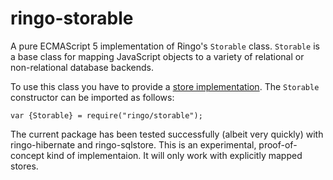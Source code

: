 # ringo-storable

A pure ECMAScript 5 implementation of Ringo's `Storable` class.
`Storable` is a base class for mapping JavaScript objects to a variety
of relational or non-relational database backends.

To use this class you have to provide a
[store implementation](http://ringojs.org/wiki/Store_API/).
The `Storable` constructor can be imported as follows:

    var {Storable} = require("ringo/storable");

The current package has been tested successfully (albeit very quickly)
with ringo-hibernate and ringo-sqlstore. This is an experimental,
proof-of-concept kind of implementaion. It will only work with explicitly
mapped stores.

